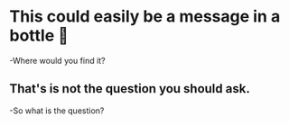 # This could easily be a message in a bottle 🍾

-Where would you find it?


## That's is not the question you should ask. 

-So what is the question?